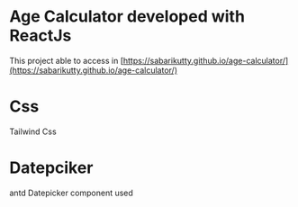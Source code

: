 # Age Calculator developed with ReactJs
This project able to access in [https://sabarikutty.github.io/age-calculator/](https://sabarikutty.github.io/age-calculator/)
# Css
Tailwind Css 
# Datepciker
antd Datepicker component used
